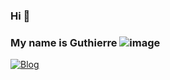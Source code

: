 ### Hi 👋
### My name is Guthierre ![image](https://github.com/guthierremt/guthierremt/assets/92392933/69b6da5a-bf99-4af9-b9a5-b25d71db1625)

[![Blog](https://img.shields.io/badge/Line-00C300?style=for-the-badge&logo=line&logoColor=white)](https://www.youtube.com/watch?v=cRoBt6AZgjc)
